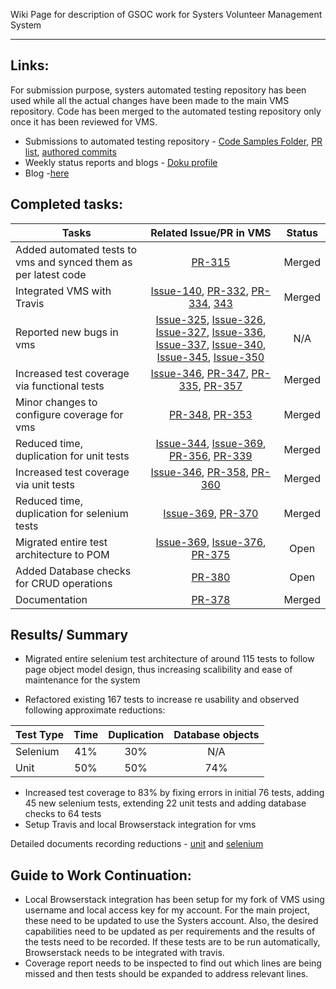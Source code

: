 Wiki Page for description of GSOC work for Systers Volunteer Management System

***

## Links:

For submission purpose, systers automated testing repository has been used while all the actual changes have been made to the main VMS repository. Code has been merged to the automated testing repository only once it has been reviewed for VMS.

* Submissions to automated testing repository - [Code Samples Folder](https://github.com/systers/automated-testing/tree/develop/PortalVMSTests), [PR list](https://github.com/systers/automated-testing/pulls?utf8=%E2%9C%93&q=is%3Apr%20author%3Asmarshy), [authored commits](https://github.com/systers/automated-testing/commits/develop?author=smarshy)
* Weekly status reports and blogs - [Doku profile](http://systers.org/systers-dev/doku.php/vatsala_swaroop)
* Blog -[here](https://smarshypants.wordpress.com/)  


## Completed tasks:

| Tasks                                          | Related Issue/PR in VMS| Status|
|----------------------------------------------------------|:------------------:|:-------: |
| Added automated tests to vms and synced them as per latest code |  [PR-315](https://github.com/systers/vms/pull/315)| Merged| 
| Integrated VMS with Travis | [Issue-140](https://github.com/systers/vms/issues/140), [PR-332](https://github.com/systers/vms/pull/332), [PR-334](https://github.com/systers/vms/pull/334), [343](https://github.com/systers/vms/pull/343)| Merged|
| Reported new bugs in vms | [Issue-325](https://github.com/systers/vms/issues/325), [Issue-326](https://github.com/systers/vms/issues/326), [Issue-327](https://github.com/systers/vms/issues/327), [Issue-336](https://github.com/systers/vms/issues/336), [Issue-337](https://github.com/systers/vms/issues/337), [Issue-340](https://github.com/systers/vms/issues/340), [Issue-345](https://github.com/systers/vms/issues/345), [Issue-350](https://github.com/systers/vms/issues/350)| N/A|
| Increased test coverage via functional tests | [Issue-346](https://github.com/systers/vms/issues/346), [PR-347](https://github.com/systers/vms/pull/347), [PR-335](https://github.com/systers/vms/pull/335), [PR-357](https://github.com/systers/vms/pull/357)| Merged|
| Minor changes to configure coverage for vms | [PR-348](https://github.com/systers/vms/pull/348), [PR-353](https://github.com/systers/vms/pull/353)| Merged|
| Reduced time, duplication for unit tests | [Issue-344](https://github.com/systers/vms/issues/344), [Issue-369](https://github.com/systers/vms/issues/369), [PR-356](https://github.com/systers/vms/pull/356), [PR-339](https://github.com/systers/vms/pull/339)| Merged|
| Increased test coverage via unit tests | [Issue-346](https://github.com/systers/vms/issues/346), [PR-358](https://github.com/systers/vms/pull/358), [PR-360](https://github.com/systers/vms/pull/360)| Merged|
| Reduced time, duplication for selenium tests | [Issue-369](https://github.com/systers/vms/issues/369), [PR-370](https://github.com/systers/vms/pull/370) | Merged|
| Migrated entire test architecture to POM | [Issue-369](https://github.com/systers/vms/issues/369), [Issue-376](https://github.com/systers/vms/issues/376), [PR-375](https://github.com/systers/vms/pull/375) | Open|
| Added Database checks for CRUD operations | [PR-380](https://github.com/systers/vms/pull/380) | Open|
| Documentation | [PR-378](https://github.com/systers/vms/pull/378)| Merged|

## Results/ Summary
* Migrated entire selenium test architecture of around 115 tests to follow page object model design, thus increasing scalibility and ease of maintenance for the system

* Refactored existing 167 tests to increase re usability and observed following approximate reductions: 

| Test Type | Time| Duplication| Database objects|
|---------------|:-------:|:-------: |:-------: |
|Selenium|41%|30%|N/A|
|Unit|50%|50%|74%|

* Increased test coverage to 83% by fixing errors in initial 76 tests, adding 45 new selenium tests, extending 22 unit tests and adding database checks to 64 tests
* Setup Travis and local Browserstack integration for vms

Detailed documents recording reductions - [unit](https://docs.google.com/spreadsheets/d/1UZgyiU292uWTiriv9kMA2B8uFwF0hu5gX7EF_xV5jDk/edit?usp=sharing) and [selenium](https://docs.google.com/spreadsheets/d/1srHVtKDA8x74uqoL6tNMvN5apaZjuvAflMg84oPgHzA/edit?usp=sharing)

## Guide to Work Continuation:
* Local Browserstack integration has been setup for my fork of VMS using username and local access key for my account. For the main project, these need to be updated to use the Systers account. Also, the desired capabilities need to be updated as per requirements and the results of the tests need to be recorded. If these tests are to be run automatically, Browserstack needs to be integrated with travis.
* Coverage report needs to be inspected to find out which lines are being missed and then tests should be expanded to address relevant lines.

